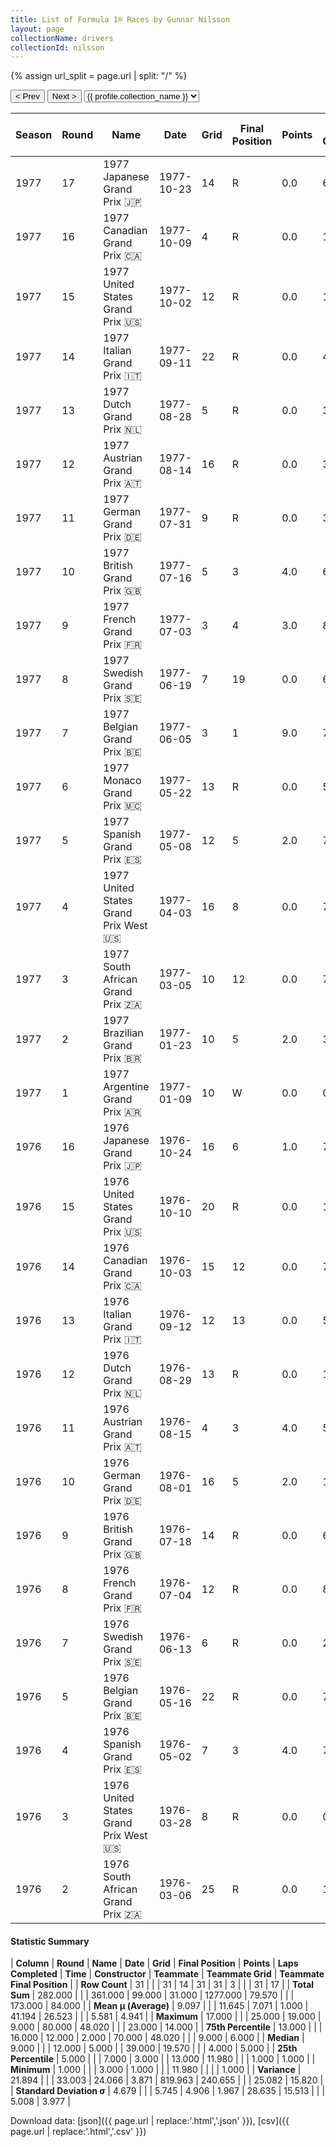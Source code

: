 ```yaml
---
title: List of Formula 1® Races by Gunnar Nilsson
layout: page
collectionName: drivers
collectionId: nilsson
---
```


{% assign url_split = page.url | split: "/" %}
<div id="collection-navigation">
<button onclick="selector.options[selector.selectedIndex-1].value && (window.location = selector.options[selector.selectedIndex-1].value);">&lt; Prev</button>
<button onclick="selector.options[selector.selectedIndex+1].value && (window.location = selector.options[selector.selectedIndex+1].value);">Next &gt;</button>
<select id="selector" onchange="this.options[this.selectedIndex].value && (window.location = this.options[this.selectedIndex].value);">
  {% for collectionId in site.data[page.collectionName].refs %}
    {% if collectionId == page.collectionId %}
      {% assign selected = "selected" %}
    {% else %}
      {% assign selected = "" %}
    {% endif %}
    {% assign profile = site.data[page.collectionName][collectionId].profile %}
    <option value="/f1/{{ page.collectionName }}/{{ collectionId }}/{{ url_split[4] }}" {{ selected }}>{{ profile.collection_name }}</option>
  {% endfor %}
</select>
</div>

| Season | Round | Name | Date | Grid | Final Position | Points | Laps Completed | Time | Constructor | Teammate | Teammate Grid | Teammate Final Position |
|--|--|--|--|--|--|--|--|--|--|--|--|--|
| 1977 | 17 | 1977 Japanese Grand Prix 🇯🇵 | 1977-10-23 | 14 | R | 0.0 | 63 |   | Team Lotus 🇬🇧 | [Mario Andretti 🇺🇸](/f1/drivers/mario_andretti) | 1 | R |
| 1977 | 16 | 1977 Canadian Grand Prix 🇨🇦 | 1977-10-09 | 4 | R | 0.0 | 17 |   | Team Lotus 🇬🇧 | [Mario Andretti 🇺🇸](/f1/drivers/mario_andretti) | 1 | 9 |
| 1977 | 15 | 1977 United States Grand Prix 🇺🇸 | 1977-10-02 | 12 | R | 0.0 | 17 |   | Team Lotus 🇬🇧 | [Mario Andretti 🇺🇸](/f1/drivers/mario_andretti) | 4 | 2 |
| 1977 | 14 | 1977 Italian Grand Prix 🇮🇹 | 1977-09-11 | 22 | R | 0.0 | 4 |   | Team Lotus 🇬🇧 | [Mario Andretti 🇺🇸](/f1/drivers/mario_andretti) | 4 | 1 |
| 1977 | 13 | 1977 Dutch Grand Prix 🇳🇱 | 1977-08-28 | 5 | R | 0.0 | 34 |   | Team Lotus 🇬🇧 | [Mario Andretti 🇺🇸](/f1/drivers/mario_andretti) | 1 | R |
| 1977 | 12 | 1977 Austrian Grand Prix 🇦🇹 | 1977-08-14 | 16 | R | 0.0 | 38 |   | Team Lotus 🇬🇧 | [Mario Andretti 🇺🇸](/f1/drivers/mario_andretti) | 3 | R |
| 1977 | 11 | 1977 German Grand Prix 🇩🇪 | 1977-07-31 | 9 | R | 0.0 | 31 |   | Team Lotus 🇬🇧 | [Mario Andretti 🇺🇸](/f1/drivers/mario_andretti) | 7 | R |
| 1977 | 10 | 1977 British Grand Prix 🇬🇧 | 1977-07-16 | 5 | 3 | 4.0 | 68 | +19.57 | Team Lotus 🇬🇧 | [Mario Andretti 🇺🇸](/f1/drivers/mario_andretti) | 6 | 14 |
| 1977 | 9 | 1977 French Grand Prix 🇫🇷 | 1977-07-03 | 3 | 4 | 3.0 | 80 | +1:11.08 | Team Lotus 🇬🇧 | [Mario Andretti 🇺🇸](/f1/drivers/mario_andretti) | 1 | 1 |
| 1977 | 8 | 1977 Swedish Grand Prix 🇸🇪 | 1977-06-19 | 7 | 19 | 0.0 | 64 |   | Team Lotus 🇬🇧 | [Mario Andretti 🇺🇸](/f1/drivers/mario_andretti) | 1 | 6 |
| 1977 | 7 | 1977 Belgian Grand Prix 🇧🇪 | 1977-06-05 | 3 | 1 | 9.0 | 70 | 1:55:05.71 | Team Lotus 🇬🇧 | [Mario Andretti 🇺🇸](/f1/drivers/mario_andretti) | 1 | R |
| 1977 | 6 | 1977 Monaco Grand Prix 🇲🇨 | 1977-05-22 | 13 | R | 0.0 | 51 |   | Team Lotus 🇬🇧 | [Mario Andretti 🇺🇸](/f1/drivers/mario_andretti) | 10 | 5 |
| 1977 | 5 | 1977 Spanish Grand Prix 🇪🇸 | 1977-05-08 | 12 | 5 | 2.0 | 75 | +1:05.83 | Team Lotus 🇬🇧 | [Mario Andretti 🇺🇸](/f1/drivers/mario_andretti) | 1 | 1 |
| 1977 | 4 | 1977 United States Grand Prix West 🇺🇸 | 1977-04-03 | 16 | 8 | 0.0 | 79 |   | Team Lotus 🇬🇧 | [Mario Andretti 🇺🇸](/f1/drivers/mario_andretti) | 2 | 1 |
| 1977 | 3 | 1977 South African Grand Prix 🇿🇦 | 1977-03-05 | 10 | 12 | 0.0 | 77 |   | Team Lotus 🇬🇧 | [Mario Andretti 🇺🇸](/f1/drivers/mario_andretti) | 6 | R |
| 1977 | 2 | 1977 Brazilian Grand Prix 🇧🇷 | 1977-01-23 | 10 | 5 | 2.0 | 39 |   | Team Lotus 🇬🇧 | [Mario Andretti 🇺🇸](/f1/drivers/mario_andretti) | 3 | R |
| 1977 | 1 | 1977 Argentine Grand Prix 🇦🇷 | 1977-01-09 | 10 | W | 0.0 | 0 |   | Team Lotus 🇬🇧 | [Mario Andretti 🇺🇸](/f1/drivers/mario_andretti) | 8 | 5 |
| 1976 | 16 | 1976 Japanese Grand Prix 🇯🇵 | 1976-10-24 | 16 | 6 | 1.0 | 72 |   | Team Lotus 🇬🇧 | [Mario Andretti 🇺🇸](/f1/drivers/mario_andretti) | 1 | 1 |
| 1976 | 15 | 1976 United States Grand Prix 🇺🇸 | 1976-10-10 | 20 | R | 0.0 | 13 |   | Team Lotus 🇬🇧 | [Mario Andretti 🇺🇸](/f1/drivers/mario_andretti) | 11 | R |
| 1976 | 14 | 1976 Canadian Grand Prix 🇨🇦 | 1976-10-03 | 15 | 12 | 0.0 | 79 |   | Team Lotus 🇬🇧 | [Mario Andretti 🇺🇸](/f1/drivers/mario_andretti) | 5 | 3 |
| 1976 | 13 | 1976 Italian Grand Prix 🇮🇹 | 1976-09-12 | 12 | 13 | 0.0 | 51 |   | Team Lotus 🇬🇧 | [Mario Andretti 🇺🇸](/f1/drivers/mario_andretti) | 14 | R |
| 1976 | 12 | 1976 Dutch Grand Prix 🇳🇱 | 1976-08-29 | 13 | R | 0.0 | 10 |   | Team Lotus 🇬🇧 | [Mario Andretti 🇺🇸](/f1/drivers/mario_andretti) | 6 | 3 |
| 1976 | 11 | 1976 Austrian Grand Prix 🇦🇹 | 1976-08-15 | 4 | 3 | 4.0 | 54 | +11.98 | Team Lotus 🇬🇧 | [Mario Andretti 🇺🇸](/f1/drivers/mario_andretti) | 9 | 5 |
| 1976 | 10 | 1976 German Grand Prix 🇩🇪 | 1976-08-01 | 16 | 5 | 2.0 | 14 | +1:57.3 | Team Lotus 🇬🇧 | [Mario Andretti 🇺🇸](/f1/drivers/mario_andretti) | 12 | 12 |
| 1976 | 9 | 1976 British Grand Prix 🇬🇧 | 1976-07-18 | 14 | R | 0.0 | 67 |   | Team Lotus 🇬🇧 | [Mario Andretti 🇺🇸](/f1/drivers/mario_andretti) | 3 | R |
| 1976 | 8 | 1976 French Grand Prix 🇫🇷 | 1976-07-04 | 12 | R | 0.0 | 8 |   | Team Lotus 🇬🇧 | [Mario Andretti 🇺🇸](/f1/drivers/mario_andretti) | 7 | 5 |
| 1976 | 7 | 1976 Swedish Grand Prix 🇸🇪 | 1976-06-13 | 6 | R | 0.0 | 2 |   | Team Lotus 🇬🇧 | [Mario Andretti 🇺🇸](/f1/drivers/mario_andretti) | 2 | R |
| 1976 | 5 | 1976 Belgian Grand Prix 🇧🇪 | 1976-05-16 | 22 | R | 0.0 | 7 |   | Team Lotus 🇬🇧 | [Mario Andretti 🇺🇸](/f1/drivers/mario_andretti) | 11 | R |
| 1976 | 4 | 1976 Spanish Grand Prix 🇪🇸 | 1976-05-02 | 7 | 3 | 4.0 | 75 | +48.02 | Team Lotus 🇬🇧 | [Mario Andretti 🇺🇸](/f1/drivers/mario_andretti) | 9 | R |
| 1976 | 3 | 1976 United States Grand Prix West 🇺🇸 | 1976-03-28 | 8 | R | 0.0 | 0 |   | Team Lotus 🇬🇧 | [Bob Evans 🇬🇧](/f1/drivers/evans) | 0 | F |
| 1976 | 2 | 1976 South African Grand Prix 🇿🇦 | 1976-03-06 | 25 | R | 0.0 | 18 |   | Team Lotus 🇬🇧 | [Bob Evans 🇬🇧](/f1/drivers/evans) | 23 | 10 |

#### Statistic Summary

| **Column** | **Round** | **Name** | **Date** | **Grid** | **Final Position** | **Points** | **Laps Completed** | **Time** | **Constructor** | **Teammate** | **Teammate Grid** | **Teammate Final Position** |
| **Row Count** | 31 |  |  | 31 | 14 | 31 | 31 | 3 |  |  | 31 | 17 |
| **Total Sum** | 282.000 |  |  | 361.000 | 99.000 | 31.000 | 1277.000 | 79.570 |  |  | 173.000 | 84.000 |
| **Mean μ (Average)** | 9.097 |  |  | 11.645 | 7.071 | 1.000 | 41.194 | 26.523 |  |  | 5.581 | 4.941 |
| **Maximum** | 17.000 |  |  | 25.000 | 19.000 | 9.000 | 80.000 | 48.020 |  |  | 23.000 | 14.000 |
| **75th Percentile** | 13.000 |  |  | 16.000 | 12.000 | 2.000 | 70.000 | 48.020 |  |  | 9.000 | 6.000 |
| **Median** | 9.000 |  |  | 12.000 | 5.000 |  | 39.000 | 19.570 |  |  | 4.000 | 5.000 |
| **25th Percentile** | 5.000 |  |  | 7.000 | 3.000 |  | 13.000 | 11.980 |  |  | 1.000 | 1.000 |
| **Minimum** | 1.000 |  |  | 3.000 | 1.000 |  |  | 11.980 |  |  |  | 1.000 |
| **Variance** | 21.894 |  |  | 33.003 | 24.066 | 3.871 | 819.963 | 240.655 |  |  | 25.082 | 15.820 |
| **Standard Deviation σ** | 4.679 |  |  | 5.745 | 4.906 | 1.967 | 28.635 | 15.513 |  |  | 5.008 | 3.977 |

Download data: [json]({{ page.url | replace:'.html','.json' }}), [csv]({{ page.url | replace:'.html','.csv' }})
